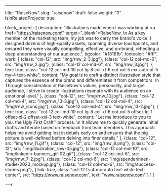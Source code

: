 ---

title: "RaiseNow"
slug: "raisenow"
draft: false
weight: "3"
isInRelatedProjects: true

block_project: {
description: "Illustrations made when I was working at <a href=\"https://raisenow.com\" target=\"\_blank\">RaiseNow</a>. \n
As a key member of the marketing team, my job was to carry the brand's voice. I designed dozens of high‑quality assets, spanning diverse touchpoints, and ensured they were visually compelling, effective, and on‑brand, reflecting a deep understanding of our audience.",
bgcolor: "#18181b",
fontcolor: "#fff",
work: [
{class: "col-12", src: "img/rnw_2-3.jpg"},
{class: "col-12 col-md-6", src: "img/rnw_2.jpg"},
{class: "col-12 col-md-6", src: "img/rnw_3.jpg"},
{
text: true,
class: "col-12 col-md-10 col-lg-8 col-xl-6 col-xxl-5 mx-auto pt-5 my-4 text-white",
content: "My goal is to craft a distinct illustration style that captures the essence of the brand and differentiates it from competitors. \n
Through consideration of RaiseNow's values, personality, and target audience, I strive to create illustrations resonate with its audience on an emotional level."
},
{class: "col-12", src: "img/rnw_10.jpg"},
{class: "col-12 col-md-4", src: "img/rnw_13-3.jpg"},
{class: "col-12 col-md-4", src: "img/rnw_icons.jpg"},
{class: "col-12 col-md-4", src: "img/rnw_13-2.jpg"},
{
text: true,
class: "col-12 col-md-10 col-lg-8 col-xl-6 col-xxl-5 offset-lg-1 offset-xl-2 offset-xxl-3 text-white",
content: "Let me introduce to you to you: the Ugly First Draft™️ process. \n
It allows me to quickly generate initial drafts and iterate based on feedback from team members. This approach helps me avoid getting lost in details early on and ensures that the big picture is well-defined before delving into finer details."
},
{class: "col-12", src: "img/rnw_11.gif"},
{class: "col-12", src: "img/rnw_8.png"},
{class: "col-12", src: "img/illustration_rnw-05.jpg"},
{class: "col-12 col-md-10", src: "img/linkedin-banners_gif-02.gif"},
{class: "col-12 col-md-6", src: "img/rnw_7-2.jpg"},
{class: "col-12 col-md-6", src: "img/spenderinnen-studie-2023_mockup.jpg"},
{class: "col-12 col-md-6", src: "img/success-stories.png"},
{
link: true,
class: "col-12 fs-4 mx-auto text-white text-center",
src: "https://www.raisenow.com",
text: "www.raisenow.com"
}
]
}

---r
